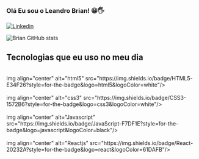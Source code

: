 ### Olá Eu sou o Leandro Brian! 😀🖐️

[![Linkedin](	https://img.shields.io/badge/LinkedIn-0077B5?style=for-the-badge&logo=linkedin&logoColor=white)](https://www.linkedin.com/in/leandrobrian27/
)


![Brian GitHub stats](https://github-readme-stats.vercel.app/api?username=leandrobrian20x&show_icons=true&theme=dracula)

## Tecnologias que eu uso no meu dia

<div style="display: inline_block"><br/> 
img align="center" alt="html5" src="https://img.shields.io/badge/HTML5-E34F26?style=for-the-badge&logo=html5&logoColor=white"/>

</div>

<div style="display: inline_block"><br/> 
img align="center" alt="css3" src="https://img.shields.io/badge/CSS3-1572B6?style=for-the-badge&logo=css3&logoColor=white"/>

</div>

<div style="display: inline_block"><br/> 
img align="center" alt="Javascript" src="https://img.shields.io/badge/JavaScript-F7DF1E?style=for-the-badge&logo=javascript&logoColor=black"/>

</div>

<div style="display: inline_block"><br/> 
img align="center" alt="Reactjs" src="https://img.shields.io/badge/React-20232A?style=for-the-badge&logo=react&logoColor=61DAFB"/>
</div>

 
